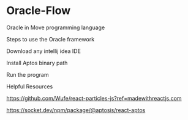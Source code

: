 # Oracle-Flow
Oracle in Move programming language 

Steps to use the Oracle framework 

Download any intellij idea IDE 


Install Aptos binary path 


Run the program 




Helpful Resources 

https://github.com/Wufe/react-particles-js?ref=madewithreactjs.com

https://socket.dev/npm/package/@aptosis/react-aptos
